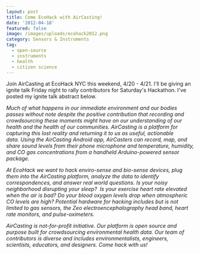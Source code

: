 ```yaml
---
layout: post
title: Come EcoHack with AirCasting!
date: '2012-04-18'
featured: false
image: /images/uploads/ecohack2012.png
category: Sensors & Instruments
tag:
  - open-source
  - instruments
  - health
  - citizen science
---
```

<p>Join AirCasting at EcoHack NYC this weekend, 4/20 - 4/21. I'll be giving an ignite talk Friday night to rally contributors for Saturday's Hackathon. I've posted my ignite talk abstract below.</p>
<p><em>Much of what happens in our immediate environment and our bodies passes without note despite the positive contribution that recording and crowdsourcing these moments might have on our understanding of our health and the health of our communities. AirCasting is a platform for capturing this lost reality and returning it to us as useful, actionable data. Using the AirCasting Android app, AirCasters can record, map, and share sound levels from their phone microphone and temperature, humidity, and CO gas concentrations from a handheld Arduino-powered sensor package. </em></p>
<p><em>At EcoHack we want to hack enviro-sense and bio-sense devices, plug them into the AirCasting platform, analyze the data to identify correspondences, and answer real world questions. Is your noisy neighborhood disrupting your sleep?  Is your exercise heart rate elevated when the air is bad? Do your blood oxygen levels drop when atmospheric CO levels are high? Potential hardware for hacking includes but is not limited to gas sensors, the Zeo electroencephalography head band, heart rate monitors, and pulse-oximeters.</em></p>
<p><em>AirCasting is not-for-profit initiative. Our platform is open source and purpose built for crowdsourcing environmental health data. Our team of contributors is diverse and includes environmentalists, engineers, scientists, educators, and designers. Come hack with us!</em></p>
